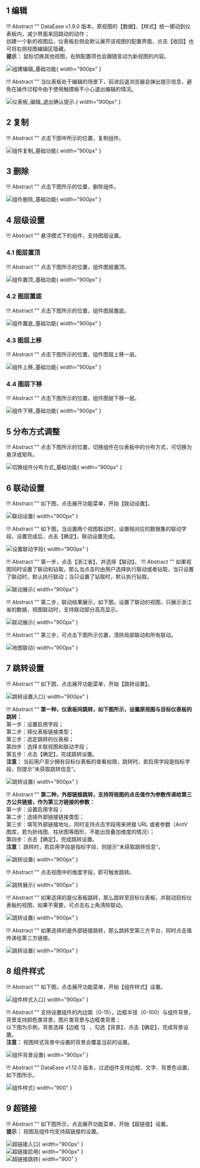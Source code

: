 ## 1 编辑

!!! Abstract ""
	DataEase v1.9.0 版本，原视图的【数据】、【样式】统一挪动到仪表板内，减少界面来回跳动的动作；   
	创建一个新的视图后，仪表板右侧会默认展开该视图的配置界面，点击【收回】也可将右侧视图编辑区隐藏。  
	**提示：** 鼠标切换其他视图，右侧配置项也会跟随变动为新视图的内容。

![组建编辑_基础功能](../img/dashboard_generation/组件编辑_基础功能.png){ width="900px" }

!!! Abstract ""
	当仪表板处于编辑的场景下，前进后退浏览器会弹出提示信息，避免在操作过程中由于使用触摸板不小心退出编辑的情况。

![仪表板_编辑_退出确认提示.](../img/dashboard_generation/仪表板_编辑_退出确认提示.png){ width="900px" }

## 2 复制

!!! Abstract ""
	点击下图中所示的位置，复制组件。

![组件复制_基础功能](../img/dashboard_generation/组件复制_基础功能.png){ width="900px" }

## 3 删除

!!! Abstract ""
	点击下图所示的位置，删除组件。

![组件删除_基础功能](../img/dashboard_generation/组件删除_基础功能.png){ width="900px" }

## 4 层级设置

!!! Abstract ""
	悬浮模式下的组件，支持图层设置。

### 4.1 图层置顶

!!! Abstract ""
	点击下图所示的位置，组件图层置顶。

![组件置顶_基础功能](../img/dashboard_generation/组件置顶_基础功能.png){ width="900px" }

### 4.2 图层置底

!!! Abstract ""
	点击下图所示的位置，组件图层置底。

![组件置底_基础功能](../img/dashboard_generation/组件置底_基础功能.png){ width="900px" }

### 4.3 图层上移

!!! Abstract ""
	点击下图所示的位置，组件图层上移一层。

![组件上移_基础功能](../img/dashboard_generation/组件上移_基础功能.png){ width="900px" }

### 4.4 图层下移

!!! Abstract ""
	点击下图所示的位置，组件图层下移一层。

![组件下移_基础功能](../img/dashboard_generation/组件下移_基础功能.png){ width="900px" }

## 5 分布方式调整

!!! Abstract ""
	点击下图所示的位置，切换组件在仪表板中的分布方式，可切换为悬浮或矩阵。

![切换组件分布方式_基础功能](../img/dashboard_generation/切换组件分布方式_基础功能.png){ width="900px" }

## 6 联动设置

!!! Abstract ""
	如下图，点击展开功能菜单，开始【联动设置】。

![联动设置](../img/dashboard_generation/联动设置入口.png){ width="900px" }

!!! Abstract ""
	如下图，当设置两个视图联动时，设置相对应的数据集的联动字段，设置完成后，点击【确定】，联动设置完成。

![设置联动字段](../img/dashboard_generation/联动设置_字段关联.png){ width="900px" }

!!! Abstract ""
	第一步，点击【浙江省】，并选择【联动】。
!!! Abstract ""
	如果视图同时设置了联动和钻取，那么当点击时由用户选择执行联动或者钻取，当只设置了联动时，默认执行联动；当只设置了钻取时，默认执行钻取。

![联动展示](../img/dashboard_generation/联动选择.png){ width="900px" }

!!! Abstract ""
	第二步，联动结果展示，如下图，设置了联动的视图，只展示浙江省的数据，视图联动时，支持联动部分高亮显示。

![联动展示](../img/dashboard_generation/联动结果.png){ width="900px" }

!!! Abstract ""
	第三步，可点击下图所示位置，清除局部联动和所有联动。

![地图联动](../img/dashboard_generation/联动清除.png){ width="900px" }

## 7 跳转设置

!!! Abstract ""
	如下图，点击展开功能菜单，开始【跳转设置】。

![跳转设置入口](../img/dashboard_generation/跳转设置入口.png){ width="900px" }

!!! Abstract ""
	**第一种，仪表板间跳转，如下图所示，设置原视图与目标仪表板的跳转：**  
	第一步：设置启用字段；  
	第二步：择仪表板链接类型；  
	第三步：选定跳转的仪表板；  
	第四步：选择关联视图和联动字段；  
	第五步：点击【确定】，完成跳转设置。  
	**注意：** 当前用户至少拥有目标仪表板的查看权限，跳转时，若启用字段是指标字段，则提示”未获取跳转信息“。

![跳转设置](../img/dashboard_generation/跳转设置_仪表板间.png){ width="900px" }

!!! Abstract ""
	**第二种，外部链接跳转，支持将视图的点击值作为参数传递给第三方公共链接，作为第三方链接的参数：**  
	第一步：设置启用字段；  
	第二步：选择外部链接链接类型；  
	第三步：填写外部链接地址，同时支持点击字段用来拼接 URL 或者参数（AntV 图库，若为折线图、柱状图等图形，不能出现叠加维度的情况）；  
	第四步：点击【确定】，完成跳转设置。  
	**注意：** 跳转时，若启用字段是指标字段，则提示”未获取跳转信息“。 

![跳转设置](../img/dashboard_generation/跳转设置_外部链接.png){ width="900px" }

!!! Abstract ""
	点击视图中的维度字段，即可触发跳转。

![跳转展示](../img/dashboard_generation/跳转结果入口.png){ width="900px" }

!!! Abstract ""
	如果选择的是仪表板跳转，那么跳转至目标仪表板，并联动目标仪表板的视图，如果不需要，可点击右上角清除联动。

![跳转设置](../img/dashboard_generation/跳转结果_仪表板间.png){ width="900px" }

!!! Abstract ""
	如果选择的是外部链接跳转，那么跳转至第三方平台，同时点击值传递给第三方链接。

![跳转设置](../img/dashboard_generation/跳转结果_外部链接.png){ width="900px" }

## 8 组件样式

!!! Abstract ""
	如下图，点击展开功能菜单，开始【组件样式】设置。

![组件样式入口](../img/dashboard_generation/组件样式入口.png){ width="900px" }

!!! Abstract ""
	支持设置组件的内边距（0-15），边框半径（0-100）与组件背景，背景支持颜色类背景，图片类背景与边框类背景；  
	以下图为示例，背景选择【边框 1】 ，勾选【背景】，点击【确定】，完成背景设置。  
	**注意：** 视图样式背景中设置的背景会覆盖当前的设置。

![组件背景设置](../img/dashboard_generation/组件背景设置.png){ width="900px" }

!!! Abstract ""
	DataEase v1.12.0 版本，过滤组件支持边框、文字、背景色设置，如下图所示。

![组件样式](../img/dashboard_generation/组件样式.png){ width="900" }

## 9 超链接

!!! Abstract ""
	如下图所示，点击展开功能菜单，开始【超链接】设置。  
	**提示：** 视图及组件均支持超链接的设置。

![超链接入口](../img/view_generation/超链接入口.png){ width="900px" }  
![超链接启用](../img/view_generation/超链接启用.png){ width="900px" }  
![超链接跳转](../img/view_generation/超链接跳转.png){ width="900" }